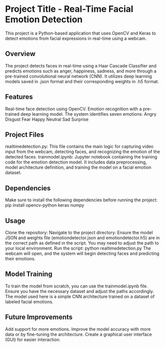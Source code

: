 # Project Title - Real-Time Facial Emotion Detection
This project is a Python-based application that uses OpenCV and Keras to detect emotions from facial expressions in real-time using a webcam.

## Overview
The project detects faces in real-time using a Haar Cascade Classifier and predicts emotions such as anger, happiness, sadness, and more through a pre-trained convolutional neural network (CNN). It utilizes deep learning models saved in .json format and their corresponding weights in .h5 format.

## Features
Real-time face detection using OpenCV.
Emotion recognition with a pre-trained deep learning model.
The system identifies seven emotions:
Angry
Disgust
Fear
Happy
Neutral
Sad
Surprise

## Project Files
realtimedetection.py: This file contains the main logic for capturing video input from the webcam, detecting faces, and recognizing the emotion of the detected faces.
trainmodel.ipynb: Jupyter notebook containing the training code for the emotion detection model. It includes data preprocessing, model architecture definition, and training the model on a facial emotion dataset.

## Dependencies
Make sure to install the following dependencies before running the project:
pip install opencv-python keras numpy

## Usage
Clone the repository:
Navigate to the project directory:
Ensure the model JSON and weights file (emotiondetector.json and emotiondetector.h5) are in the correct path as defined in the script. You may need to adjust the path to your local environment.
Run the script: python realtimedetection.py
The webcam will open, and the system will begin detecting faces and predicting their emotions.

## Model Training
To train the model from scratch, you can use the trainmodel.ipynb file. Ensure you have the necessary dataset and adjust the paths accordingly. The model used here is a simple CNN architecture trained on a dataset of labeled facial emotions.

## Future Improvements
Add support for more emotions.
Improve the model accuracy with more data or by fine-tuning the architecture.
Create a graphical user interface (GUI) for easier interaction.
